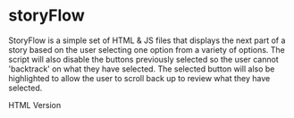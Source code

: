 storyFlow
=========

StoryFlow is a simple set of HTML & JS files that displays the next part of a story based on the user selecting one option from a variety of options. The script will also disable the buttons previously selected so the user cannot 'backtrack' on what they have selected. The selected button will also be highlighted to allow the user to scroll back up to review what they have selected.

HTML Version

